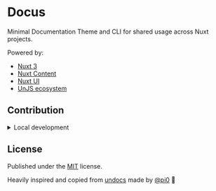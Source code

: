# Docus

Minimal Documentation Theme and CLI for shared usage across Nuxt projects.

Powered by:
- [Nuxt 3](https://nuxt.com)
- [Nuxt Content](https://content.nuxt.com/)
- [Nuxt UI](https://ui.nuxt.com/)
- [UnJS ecosystem](https://unjs.io/)

## Contribution

<details>
  <summary>Local development</summary>

- Clone this repository
- Install the latest LTS version of [Node.js](https://nodejs.org/en/)
- Install dependencies using `pnpm install`
- Run dev documentation using `pnpm run dev`

</details>

## License

Published under the [MIT](https://github.com/unjs/undocs/blob/main/LICENSE) license.

Heavily inspired and copied from [undocs](https://github.com/unjs/undocs) made by [@pi0](https://github.com/pi0) 💚
